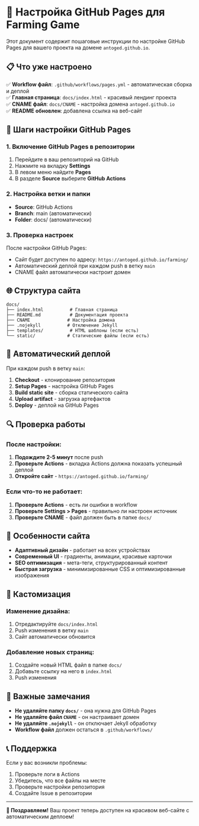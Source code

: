 # 🚀 Настройка GitHub Pages для Farming Game

Этот документ содержит пошаговые инструкции по настройке GitHub Pages для вашего проекта на домене `antoged.github.io`.

## 📋 Что уже настроено

✅ **Workflow файл**: `.github/workflows/pages.yml` - автоматическая сборка и деплой  
✅ **Главная страница**: `docs/index.html` - красивый лендинг проекта  
✅ **CNAME файл**: `docs/CNAME` - настройка домена `antoged.github.io`  
✅ **README обновлен**: добавлена ссылка на веб-сайт  

## 🔧 Шаги настройки GitHub Pages

### 1. Включение GitHub Pages в репозитории

1. Перейдите в ваш репозиторий на GitHub
2. Нажмите на вкладку **Settings**
3. В левом меню найдите **Pages**
4. В разделе **Source** выберите **GitHub Actions**

### 2. Настройка ветки и папки

- **Source**: GitHub Actions
- **Branch**: main (автоматически)
- **Folder**: docs/ (автоматически)

### 3. Проверка настроек

После настройки GitHub Pages:
- Сайт будет доступен по адресу: `https://antoged.github.io/farming/`
- Автоматический деплой при каждом push в ветку `main`
- CNAME файл автоматически настроит домен

## 🌐 Структура сайта

```
docs/
├── index.html          # Главная страница
├── README.md           # Документация проекта
├── CNAME              # Настройка домена
├── .nojekyll          # Отключение Jekyll
├── templates/          # HTML шаблоны (если есть)
└── static/            # Статические файлы (если есть)
```

## 🚀 Автоматический деплой

При каждом push в ветку `main`:

1. **Checkout** - клонирование репозитория
2. **Setup Pages** - настройка GitHub Pages
3. **Build static site** - сборка статического сайта
4. **Upload artifact** - загрузка артефактов
5. **Deploy** - деплой на GitHub Pages

## 🔍 Проверка работы

### После настройки:

1. **Подождите 2-5 минут** после push
2. **Проверьте Actions** - вкладка Actions должна показать успешный деплой
3. **Откройте сайт** - `https://antoged.github.io/farming/`

### Если что-то не работает:

1. **Проверьте Actions** - есть ли ошибки в workflow
2. **Проверьте Settings > Pages** - правильно ли настроен источник
3. **Проверьте CNAME** - файл должен быть в папке `docs/`

## 📱 Особенности сайта

- **Адаптивный дизайн** - работает на всех устройствах
- **Современный UI** - градиенты, анимации, красивые карточки
- **SEO оптимизация** - мета-теги, структурированный контент
- **Быстрая загрузка** - минимизированные CSS и оптимизированные изображения

## 🎨 Кастомизация

### Изменение дизайна:

1. Отредактируйте `docs/index.html`
2. Push изменения в ветку `main`
3. Сайт автоматически обновится

### Добавление новых страниц:

1. Создайте новый HTML файл в папке `docs/`
2. Добавьте ссылку на него в `index.html`
3. Push изменения

## 🚨 Важные замечания

- **Не удаляйте папку `docs/`** - она нужна для GitHub Pages
- **Не удаляйте файл `CNAME`** - он настраивает домен
- **Не удаляйте `.nojekyll`** - он отключает Jekyll обработку
- **Workflow файл** должен остаться в `.github/workflows/`

## 📞 Поддержка

Если у вас возникли проблемы:

1. Проверьте логи в Actions
2. Убедитесь, что все файлы на месте
3. Проверьте настройки репозитория
4. Создайте Issue в репозитории

---

**🎉 Поздравляем!** Ваш проект теперь доступен на красивом веб-сайте с автоматическим деплоем!
